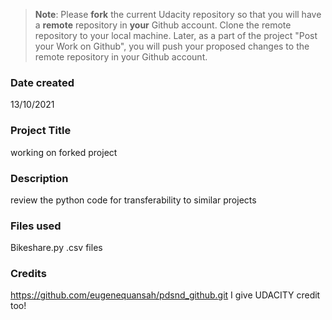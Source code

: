 >**Note**: Please **fork** the current Udacity repository so that you will have a **remote** repository in **your** Github account. Clone the remote repository to your local machine. Later, as a part of the project "Post your Work on Github", you will push your proposed changes to the remote repository in your Github account.

### Date created
13/10/2021
### Project Title
working on forked project

### Description
review the python code for transferability to similar projects

### Files used
Bikeshare.py
.csv files
### Credits
https://github.com/eugenequansah/pdsnd_github.git
I give UDACITY credit too!
